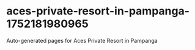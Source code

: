 # aces-private-resort-in-pampanga-1752181980965
Auto-generated pages for Aces Private Resort in Pampanga
